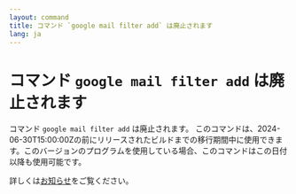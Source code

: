 ```yaml
---
layout: command
title: コマンド `google mail filter add` は廃止されます
lang: ja
---
```


# コマンド `google mail filter add` は廃止されます

コマンド `google mail filter add` は廃止されます。
このコマンドは、2024-06-30T15:00:00Zの前にリリースされたビルドまでの移行期間中に使用できます。このバージョンのプログラムを使用している場合、このコマンドはこの日付以降も使用可能です。

詳しくは[お知らせ](https://github.com/watermint/toolbox/discussions/835)をご覧ください。


